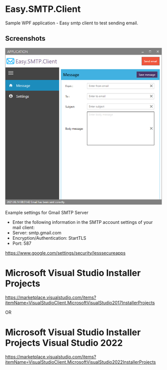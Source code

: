 # Easy.SMTP.Client
Sample WPF application - Easy smtp client to test sending email.

## Screenshots
<div align="center">

<img alt="screenshot01" src="./docs/easy.smpt.client.png">

</div>

Example settings for Gmail SMTP Server
* Enter the following information in the SMTP account settings of your mail client:
* Server: smtp.gmail.com
* Encryption/Authentication: StartTLS
* Port: 587

https://www.google.com/settings/security/lesssecureapps

# Microsoft Visual Studio Installer Projects

https://marketplace.visualstudio.com/items?itemName=VisualStudioClient.MicrosoftVisualStudio2017InstallerProjects

OR

# Microsoft Visual Studio Installer Projects Visual Studio 2022
https://marketplace.visualstudio.com/items?itemName=VisualStudioClient.MicrosoftVisualStudio2022InstallerProjects
